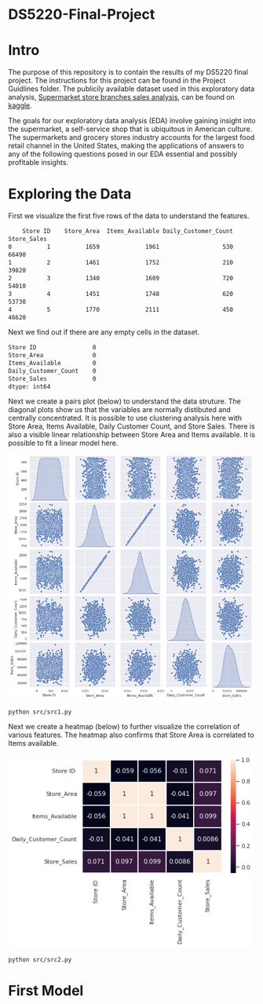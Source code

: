 # DS5220-Final-Project

# Intro
The purpose of this repository is to contain the results of my DS5220 final project.  The instructions for this project can be found in the Project Guidlines folder.  The publicily available dataset used in this exploratory data analysis, [Supermarket store branches sales analysis](https://www.kaggle.com/datasets/surajjha101/stores-area-and-sales-data), can be found on [kaggle](https://www.kaggle.com/).

The goals for our exploratory data analysis (EDA) involve gaining insight into the supermarket, a
self-service  shop  that  is  ubiquitous  in  American  culture.    The  supermarkets  and  grocery  stores  industry accounts for the largest food retail channel in the United States, making the applications of answers to any of the following questions posed in our EDA essential and possibly profitable insights. 

# Exploring the Data

First we visualize the first five rows of the data to understand the features.
```
	Store ID	Store_Area	Items_Available	Daily_Customer_Count	Store_Sales
0	       1	      1659	           1961	                 530	      66490
1	       2	      1461	           1752	                 210	      39820
2	       3	      1340	           1609	                 720	      54010
3	       4	      1451	           1748	                 620	      53730
4	       5	      1770	           2111	                 450	      46620
```

Next we find out if there are any empty cells in the dataset.

```
Store ID                0
Store_Area              0
Items_Available         0
Daily_Customer_Count    0
Store_Sales             0
dtype: int64
```

Next we create a pairs plot (below) to understand the data struture.  The diagonal plots show us that the variables are normally distibuted and centrally concentrated. It is possible to use clustering analysis here with Store Area, Items Available, Daily Customer Count, and Store Sales.  There is also a visible linear relationship between Store Area and Items available.  It is possible to fit a linear model here.

<img src="figs/fig1.png" width="500">

```
python src/src1.py
```

Next we create a heatmap (below) to further visualize the correlation of various features.  The heatmap also confirms that Store Area is correlated to Items available.

<img src="figs/fig2.png" width="500">

```
python src/src2.py
```

# First Model




